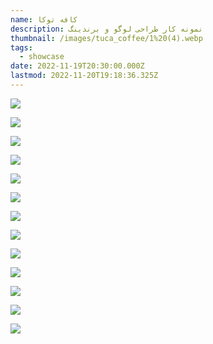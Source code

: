 ```yaml
---
name: کافه توکا
description: نمونه کار طراحی لوگو و برندینگ
thumbnail: /images/tuca_coffee/1%20(4).webp
tags:
  - showcase
date: 2022-11-19T20:30:00.000Z
lastmod: 2022-11-20T19:18:36.325Z
---
```


![](</images/tuca_coffee/1%20(1).webp>)

![](</images/tuca_coffee/1%20(2).webp>)

![](</images/tuca_coffee/1%20(3).webp>)

![](</images/tuca_coffee/1%20(4).webp>)

![](</images/tuca_coffee/1%20(5).webp>)

![](</images/tuca_coffee/1%20(6).webp>)

![](</images/tuca_coffee/1%20(7).webp>)

![](</images/tuca_coffee/1%20(8).webp>)

![](</images/tuca_coffee/1%20(9).webp>)

![](</images/tuca_coffee/1%20(10).webp>)

![](</images/tuca_coffee/1%20(11).webp>)

![](</images/tuca_coffee/1%20(12).webp>)

![](</images/tuca_coffee/1%20(13).webp>)
